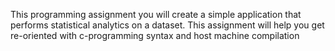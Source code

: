 


 This programming assignment you will create a simple application that performs statistical analytics on a dataset. 
 This assignment will help you get re-oriented with c-programming syntax and host machine compilation